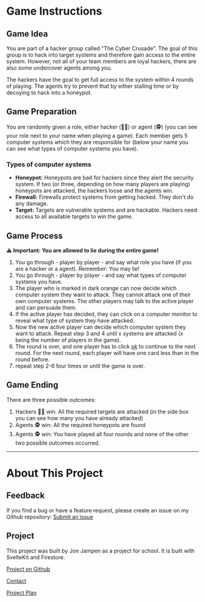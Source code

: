 # Game Instructions
## Game Idea
You are part of a hacker group called "The Cyber Crusade". The goal of this group is to hack into target systems and therefore gain access to the entire system. However, not all of your team members are loyal hackers, there are also some undercover agents among you.

The hackers have the goal to get full access to the system within 4 rounds of playing.
The agents try to prevent that by either stalling time or by decoying to hack into a honeypot.

## Game Preparation
You are randomly given a role, either hacker (👨‍💻) or agent (🕵️) (you can see your role next to your name when playing a game). Each member gets 5 computer systems which they are responsible for (below your name you can see what types of computer systems you have).

### Types of computer systems
- **Honeypot:** Honeypots are bad for hackers since they alert the security system. If two (or three, depending on how many players are playing) honeypots are attacked, the hackers loose and the agents win.
- **Firewall:** Firewalls protect systems from getting hacked. They don't do any damage.
- **Target:** Targets are vulnerable systems and are hackable. Hackers need access to all available targets to win the game.

## Game Process
**⚠️ Important: You are allowed to lie during the entire game!**
1. You go through - player by player - and say what role you have (if you are a hacker or a agent). Remember: You may lie!
2. You go through - player by player - and say what types of computer systems you have.
3. The player who is marked in dark orange can now decide which computer system they want to attack. They cannot attack one of their own computer systems. The other players may talk to the active player and can persuade them.
4. If the active player has decided, they can click on a computer monitor to reveal what type of system they have attacked.
5. Now the new active player can decide which computer system they want to attack. Repeat step 3 and 4 until x systems are attacked (x being the number of players in the game).
6. The round is over, and one player has to click <ins>ok</ins> to continue to the next round. For the next round, each player will have one card less than in the round before.
7. repeat step 2-6 four times or until the game is over.

## Game Ending
There are three possible outcomes:

1. Hackers 👨‍💻 win: All the required targets are attacked (in the side box you can see how many you have already attacked)
2. Agents 🕵️ win: All the required honeypots are found
3. Agents 🕵️ win: You have played all four rounds and none of the other two possible outcomes occurred.

<hr style="border: 1px solid var(--primary)">

# About This Project
## Feedback
If you find a bug or have a feature request, please create an issue on my Github repository: <a href="https://github.com/jonjampen/cyber-crusade/issues" target="_blank">Submit an issue</a>

## Project
This project was built by Jon Jampen as a project for school. It is built with SvelteKit and Firestore.

<a href="https://github.com/jonjampen/cyber-crusade/" target="_blank">Project on Github</a>

[Contact](mailto:jon.jampen@cryptography.ch)

<a href="https://github.com/jonjampen/cyber-crusade/blob/main/TODO.md" target="_blank">Project Plan</a>